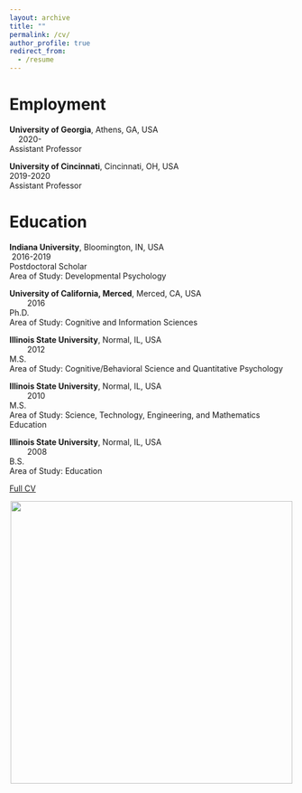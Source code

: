 ```yaml
---
layout: archive
title: ""
permalink: /cv/
author_profile: true
redirect_from:
  - /resume
---
```

# Employment

**University of Georgia**, Athens, GA, USA &nbsp; &nbsp; &nbsp; &nbsp; &nbsp; &nbsp; &nbsp; &nbsp; &nbsp; &nbsp; &nbsp; &nbsp; &nbsp; &nbsp; &nbsp; &nbsp;&nbsp; &nbsp; &nbsp; &nbsp; &nbsp; &nbsp;&nbsp; &nbsp; &nbsp; &nbsp; &nbsp; &nbsp; &nbsp; &nbsp; &nbsp; &nbsp; &nbsp; 2020-<br/>Assistant Professor

**University of Cincinnati**, Cincinnati, OH, USA &nbsp; &nbsp; &nbsp; &nbsp; &nbsp; &nbsp; &nbsp; &nbsp; &nbsp; &nbsp; &nbsp; &nbsp; &nbsp; &nbsp; &nbsp;&nbsp; &nbsp; &nbsp; &nbsp; &nbsp; &nbsp;&nbsp; &nbsp; &nbsp; &nbsp; 2019-2020<br/>Assistant Professor




# Education 


**Indiana University**, Bloomington, IN, USA &nbsp; &nbsp; &nbsp; &nbsp; &nbsp; &nbsp; &nbsp; &nbsp; &nbsp;&nbsp; &nbsp; &nbsp; &nbsp; &nbsp; &nbsp;&nbsp; &nbsp; &nbsp; &nbsp; &nbsp; &nbsp;&nbsp; &nbsp; &nbsp; &nbsp; &nbsp; &nbsp; &nbsp; &nbsp; &nbsp;2016-2019<br/>Postdoctoral Scholar<br/>Area of Study: Developmental Psychology

**University of California, Merced**, Merced, CA, USA &nbsp; &nbsp; &nbsp; &nbsp; &nbsp; &nbsp; &nbsp; &nbsp; &nbsp; &nbsp; &nbsp; &nbsp; &nbsp; &nbsp; &nbsp; &nbsp; &nbsp; &nbsp; &nbsp; &nbsp; &nbsp;&nbsp; &nbsp; &nbsp; &nbsp;2016<br/>Ph.D.<br/>Area of Study: Cognitive and Information Sciences

**Illinois State University**, Normal, IL, USA &nbsp; &nbsp; &nbsp; &nbsp; &nbsp; &nbsp; &nbsp; &nbsp; &nbsp; &nbsp; &nbsp; &nbsp; &nbsp; &nbsp; &nbsp; &nbsp; &nbsp; &nbsp; &nbsp; &nbsp; &nbsp; &nbsp; &nbsp; &nbsp;&nbsp; &nbsp; &nbsp; &nbsp; &nbsp; &nbsp; &nbsp;&nbsp; &nbsp; &nbsp; &nbsp;2012<br/>M.S.<br/>Area of Study: Cognitive/Behavioral Science and Quantitative Psychology

**Illinois State University**, Normal, IL, USA &nbsp; &nbsp; &nbsp; &nbsp; &nbsp; &nbsp; &nbsp; &nbsp; &nbsp; &nbsp; &nbsp; &nbsp; &nbsp; &nbsp; &nbsp; &nbsp; &nbsp; &nbsp; &nbsp; &nbsp; &nbsp; &nbsp; &nbsp; &nbsp;&nbsp; &nbsp; &nbsp; &nbsp; &nbsp; &nbsp; &nbsp;&nbsp; &nbsp; &nbsp; &nbsp;2010<br/>M.S.<br/>Area of Study: Science, Technology, Engineering, and Mathematics Education 




**Illinois State University**, Normal, IL, USA &nbsp; &nbsp; &nbsp; &nbsp; &nbsp; &nbsp; &nbsp; &nbsp; &nbsp; &nbsp; &nbsp; &nbsp; &nbsp; &nbsp; &nbsp; &nbsp; &nbsp; &nbsp; &nbsp; &nbsp; &nbsp; &nbsp; &nbsp; &nbsp;&nbsp; &nbsp; &nbsp; &nbsp; &nbsp; &nbsp; &nbsp;&nbsp; &nbsp; &nbsp; &nbsp;2008<br/>B.S.<br/>Area of Study: Education 


[Full CV](http://drewabney.github.io/files/Abney_CV_norefs.pdf) 

<center><img src="https://drewabney.github.io/images//13765685_10103693171561610_1424932480286525714_o.jpg" width="500" height="500">
